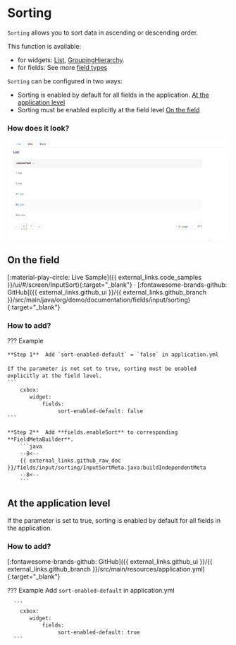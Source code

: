 # Sorting
`Sorting` allows you to sort data in ascending or descending order.

This function is available:

* for widgets: [List](/widget/type/list/list), [GroupingHierarchy](/widget/type/groupinghierarchy/groupinghierarchy).
* for fields: See more [field types](/widget/fields/fieldtypes/)
 
`Sorting` can be configured in two ways:

* Sorting is enabled by default for all fields in the application. [At the application level](#app-default-sort)
* Sorting must be enabled explicitly at the field level [On the field](#on_field)
 
### How does it look?
![sorting.gif](sorting.gif)

## <a id="on_field">On the field</a>
[:material-play-circle: Live Sample]({{ external_links.code_samples }}/ui/#/screen/InputSort){:target="_blank"} ·
[:fontawesome-brands-github: GitHub]({{ external_links.github_ui }}/{{ external_links.github_branch }}/src/main/java/org/demo/documentation/fields/input/sorting){:target="_blank"}

### How to add?
??? Example

    **Step 1**  Add `sort-enabled-default` = `false` in application.yml

    If the parameter is not set to true, sorting must be enabled explicitly at the field level.
    ```
        cxbox:
           widget:
               fields: 
                    sort-enabled-default: false
    ```

    **Step 2**  Add **fields.enableSort** to corresponding **FieldMetaBuilder**.
        ```java
        --8<--
        {{ external_links.github_raw_doc }}/fields/input/sorting/InputSortMeta.java:buildIndependentMeta
        --8<--
        ```

## <a id="app-default-sort">At the application level</a>
If the parameter is set to true, sorting is enabled by default for all fields in the application.

### How to add?
[:fontawesome-brands-github: GitHub]({{ external_links.github_ui }}/{{ external_links.github_branch }}/src/main/resources/application.yml){:target="_blank"}

??? Example
    Add `sort-enabled-default` in application.yml

      ```
        cxbox:
           widget:
               fields: 
                    sort-enabled-default: true
      ```
